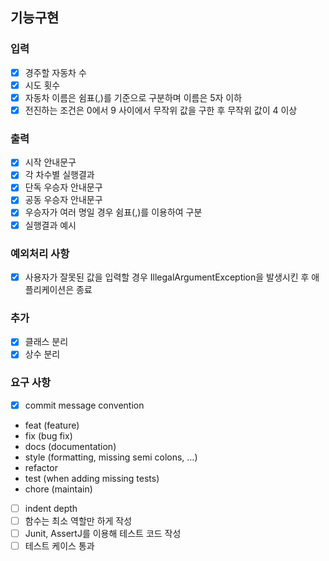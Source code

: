 ## 기능구현

### 입력

* [x] 경주할 자동차 수
* [x] 시도 횟수
* [x] 자동차 이름은 쉼표(,)를 기준으로 구분하며 이름은 5자 이하
* [x] 전진하는 조건은 0에서 9 사이에서 무작위 값을 구한 후 무작위 값이 4 이상

### 출력

* [x] 시작 안내문구
* [x] 각 차수별 실행결과
* [x] 단독 우승자 안내문구
* [x] 공동 우승자 안내문구
* [x] 우승자가 여러 명일 경우 쉼표(,)를 이용하여 구분
* [x] 실행결과 예시

### 예외처리 사항

* [x] 사용자가 잘못된 값을 입력할 경우 IllegalArgumentException을 발생시킨 후 애플리케이션은 종료

### 추가

* [x] 클래스 분리
* [x] 상수 분리

### 요구 사항

* [x] commit message convention
- feat (feature)
- fix (bug fix)
- docs (documentation)
- style (formatting, missing semi colons, …)
- refactor
- test (when adding missing tests)
- chore (maintain)

* [ ] indent depth
* [ ] 함수는 최소 역할만 하게 작성
* [ ] Junit, AssertJ를 이용해 테스트 코드 작성
* [ ] 테스트 케이스 통과
